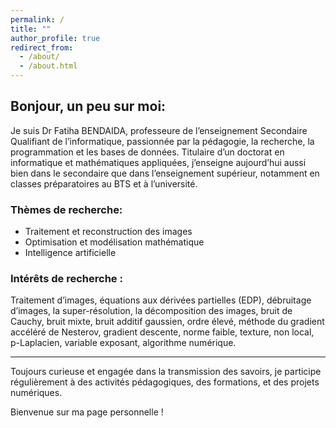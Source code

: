 ```yaml
---
permalink: /
title: ""
author_profile: true
redirect_from: 
  - /about/
  - /about.html
---
```

## Bonjour, un peu sur moi:

Je suis Dr Fatiha BENDAIDA, professeure de l’enseignement Secondaire Qualifiant de l’informatique, passionnée par la pédagogie, la recherche, la programmation et les bases de données.
Titulaire d’un doctorat en informatique et mathématiques appliquées, j’enseigne aujourd’hui aussi bien dans le secondaire que dans l’enseignement supérieur, notamment en classes préparatoires au BTS et à l’université.

### Thèmes de recherche:

* Traitement et reconstruction des images
* Optimisation et modélisation mathématique
* Intelligence artificielle

### Intérêts de recherche :

Traitement d’images, équations aux dérivées partielles (EDP), débruitage d’images, la super-résolution, la décomposition des images, bruit de Cauchy, bruit mixte, bruit additif gaussien, ordre élevé, méthode du gradient accéléré de Nesterov, gradient descente, norme faible, texture, non local, p-Laplacien, variable exposant, algorithme numérique.

---
Toujours curieuse et engagée dans la transmission des savoirs, je participe régulièrement à des activités pédagogiques, des formations, et des projets numériques.

Bienvenue sur ma page personnelle !
